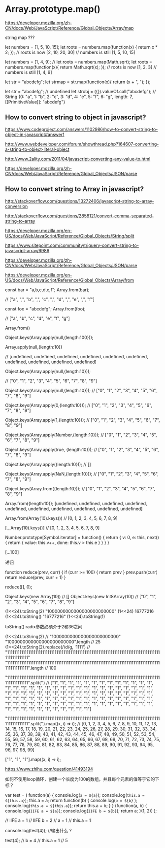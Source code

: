 # Array.prototype.map()


https://developer.mozilla.org/zh-CN/docs/Web/JavaScript/Reference/Global_Objects/Array/map




string map ???



let numbers = [1, 5, 10, 15];
let roots = numbers.map(function(x) {
    return x * 2;
});
// roots is now [2, 10, 20, 30]
// numbers is still [1, 5, 10, 15]

let numbers = [1, 4, 9];
// let roots = numbers.map(Math.sqrt);
let roots = numbers.map(function(x){
    return Math.sqrt(x);
});
// roots is now [1, 2, 3]
// numbers is still [1, 4, 9]





let str = "abcdefg";
let strmap = str.map(function(x){
    return (x + ", ");
});




let str = "abcdefg";
// undefined
let strobj = ({}).valueOf.call("abcdefg");
// String {0: "a", 1: "b", 2: "c", 3: "d", 4: "e", 5: "f", 6: "g", length: 7, [[PrimitiveValue]]: "abcdefg"}




## How to convert string to object in javascript?


https://www.codeproject.com/answers/1102986/how-to-convert-string-to-object-in-javascript#answer1


http://www.webdeveloper.com/forum/showthread.php?164607-converting-a-string-to-object-literal-object

http://www.2ality.com/2011/04/javascript-converting-any-value-to.html

https://developer.mozilla.org/zh-CN/docs/Web/JavaScript/Reference/Global_Objects/JSON/parse




## How to convert string to Array in javascript?


http://stackoverflow.com/questions/13272406/javascript-string-to-array-conversion

http://stackoverflow.com/questions/2858121/convert-comma-separated-string-to-array



https://developer.mozilla.org/en-US/docs/Web/JavaScript/Reference/Global_Objects/String/split


https://www.sitepoint.com/community/t/jquery-convert-string-to-javascript-array/6986


https://developer.mozilla.org/zh-CN/docs/Web/JavaScript/Reference/Global_Objects/JSON/parse



https://developer.mozilla.org/en-US/docs/Web/JavaScript/Reference/Global_Objects/Array/from



const bar = "a,b,c,d,e,f";
Array.from(bar);

// ["a", ",", "b", ",", "c", ",", "d", ",", "e", ",", "f"]


const foo = "abcdefg";
Array.from(foo);

// ["a", "b", "c", "d", "e", "f", "g"]


Array.from()





Object.keys(Array.apply(null,{length:100}));




Array.apply(null,{length:10})

// [undefined, undefined, undefined, undefined, undefined, undefined, undefined, undefined, undefined, undefined]


Object.keys(Array.apply(null,{length:10}));

// ["0", "1", "2", "3", "4", "5", "6", "7", "8", "9"]





Object.keys(Array.apply(null,{length:10}));
// ["0", "1", "2", "3", "4", "5", "6", "7", "8", "9"]

Object.keys(Array.apply(0,{length:10}));
// ["0", "1", "2", "3", "4", "5", "6", "7", "8", "9"]

Object.keys(Array.apply(1,{length:10}));
// ["0", "1", "2", "3", "4", "5", "6", "7", "8", "9"]

Object.keys(Array.apply(Number,{length:10}));
// ["0", "1", "2", "3", "4", "5", "6", "7", "8", "9"]

Object.keys(Array.apply(true, {length:10}));
// ["0", "1", "2", "3", "4", "5", "6", "7", "8", "9"]

Object.keys(Array.apply({length:10}));
// []


Object.keys(Array.apply(NaN,{length:10}));
// ["0", "1", "2", "3", "4", "5", "6", "7", "8", "9"]





Object.keys(Array.from({length:10}));
// ["0", "1", "2", "3", "4", "5", "6", "7", "8", "9"]


Array.from({length:10});
[undefined, undefined, undefined, undefined, undefined, undefined, undefined, undefined, undefined, undefined]


Array.from(Array(10).keys()) 
// [0, 1, 2, 3, 4, 5, 6, 7, 8, 9]

[...Array(10).keys()]
// [0, 1, 2, 3, 4, 5, 6, 7, 8, 9]


Number.prototype[Symbol.iterator] = function() {
    return {
        v: 0,
        e: this,
        next() {
            return {
                value: this.v++,
                done: this.v > this.e
            }
        }
    }
}

[...100]


递归

function reduce(prev, curr) {
    if (curr >= 100) {
        return prev
    }
    prev.push(curr)
    return reduce(prev, curr + 1)
}

reduce([], 0);



Object.keys(new Array(10))
// []
Object.keys(new Int8Array(10))
// ["0", "1", "2", "3", "4", "5", "6", "7", "8", "9"]







(1<<24).toString(2)
"1000000000000000000000000"
(1<<24)
16777216
(1<<24).toString()
"16777216"
(1<<24).toString(1)


toString() radix参数必须介于2和36之间

(1<<24).toString(2)
// "1000000000000000000000000"
"1000000000000000000000000".length
// 25
(1<<24).toString(2).replace(/\d/g, '1111')
// "1111111111111111111111111111111111111111111111111111111111111111111111111111111111111111111111111111"
"1111111111111111111111111111111111111111111111111111111111111111111111111111111111111111111111111111".length
// 100

"1111111111111111111111111111111111111111111111111111111111111111111111111111111111111111111111111111".split('')
// ["1", "1", "1", "1", "1", "1", "1", "1", "1", "1", "1", "1", "1", "1", "1", "1", "1", "1", "1", "1", "1", "1", "1", "1", "1", "1", "1", "1", "1", "1", "1", "1", "1", "1", "1", "1", "1", "1", "1", "1", "1", "1", "1", "1", "1", "1", "1", "1", "1", "1", "1", "1", "1", "1", "1", "1", "1", "1", "1", "1", "1", "1", "1", "1", "1", "1", "1", "1", "1", "1", "1", "1", "1", "1", "1", "1", "1", "1", "1", "1", "1", "1", "1", "1", "1", "1", "1", "1", "1", "1", "1", "1", "1", "1", "1", "1", "1", "1", "1", "1"]

"1111111111111111111111111111111111111111111111111111111111111111111111111111111111111111111111111111".split('').map((x, i) => i);
// [0, 1, 2, 3, 4, 5, 6, 7, 8, 9, 10, 11, 12, 13, 14, 15, 16, 17, 18, 19, 20, 21, 22, 23, 24, 25, 26, 27, 28, 29, 30, 31, 32, 33, 34, 35, 36, 37, 38, 39, 40, 41, 42, 43, 44, 45, 46, 47, 48, 49, 50, 51, 52, 53, 54, 55, 56, 57, 58, 59, 60, 61, 62, 63, 64, 65, 66, 67, 68, 69, 70, 71, 72, 73, 74, 75, 76, 77, 78, 79, 80, 81, 82, 83, 84, 85, 86, 87, 88, 89, 90, 91, 92, 93, 94, 95, 96, 97, 98, 99]






["1", "1", "1"].map((x, i) => i);





https://www.zhihu.com/question/41493194


如何不使用loop循环，创建一个长度为100的数组，并且每个元素的值等于它的下标？











var test = (
    function(a) {
        console.log(`a = ${a}`);
        console.log(`this.a = ${this.a}`);
        this.a = a;
        return function(b) {
            console.log(`b = ${b}` );
            console.log(`this.a = ${this.a}`);
            return this.a + b;
        }
    } (function(a, b) {
            console.log(`IIFE a = ${a}`);
            console.log(`IIFE b = ${b}`);
            return a;
        }(1, 2))
); 

// IIFE a = 1
// IIFE b = 2
// a = 1
// this.a = 1

console.log(test(4)); //输出什么 ?

test(4);
// b = 4
// this.a = 1
// 5





